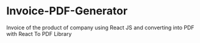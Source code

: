 # Invoice-PDF-Generator
Invoice of the product of company using React JS and converting into PDF with React To PDF Library

